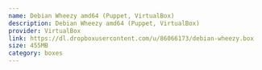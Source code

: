 ```yaml
---
name: Debian Wheezy amd64 (Puppet, VirtualBox)
description: Debian Wheezy amd64 (Puppet, VirtualBox)
provider: VirtualBox
link: https://dl.dropboxusercontent.com/u/86066173/debian-wheezy.box
size: 455MB
category: boxes
---
```

